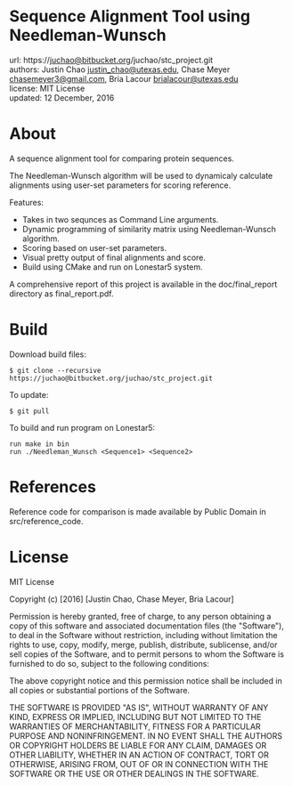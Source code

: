 Sequence Alignment Tool using Needleman-Wunsch 
=================
url: https://juchao@bitbucket.org/juchao/stc_project.git  
authors: Justin Chao <justin_chao@utexas.edu>, Chase Meyer
<chasemeyer3@gmail.com>, Bria Lacour <brialacour@utexas.edu>  
license: MIT License      
updated: 12 December, 2016      

About
=====
A sequence alignment tool for comparing protein sequences.

The Needleman-Wunsch algorithm will be used to dynamicaly calculate alignments
using user-set parameters for scoring reference.

Features:  
- Takes in two sequnces as Command Line arguments.    
- Dynamic programming of similarity matrix using Needleman-Wunsch algorithm.    
- Scoring based on user-set parameters.    
- Visual pretty output of final alignments and score.    
- Build using CMake and run on Lonestar5 system.  

A comprehensive report of this project is available in the doc/final_report
directory as final_report.pdf.

Build
=====
Download build files:
    
    $ git clone --recursive https://juchao@bitbucket.org/juchao/stc_project.git

To update:

    $ git pull

To build and run program on Lonestar5:
    
    run make in bin
    run ./Needleman_Wunsch <Sequence1> <Sequence2>

References
==========
Reference code for comparison is made available by Public Domain in src/reference_code.


License
=======
MIT License

Copyright (c) [2016] [Justin Chao, Chase Meyer, Bria Lacour]

Permission is hereby granted, free of charge, to any person obtaining a copy
of this software and associated documentation files (the "Software"), to deal
in the Software without restriction, including without limitation the rights
to use, copy, modify, merge, publish, distribute, sublicense, and/or sell
copies of the Software, and to permit persons to whom the Software is
furnished to do so, subject to the following conditions:

The above copyright notice and this permission notice shall be included in all
copies or substantial portions of the Software.

THE SOFTWARE IS PROVIDED "AS IS", WITHOUT WARRANTY OF ANY KIND, EXPRESS OR
IMPLIED, INCLUDING BUT NOT LIMITED TO THE WARRANTIES OF MERCHANTABILITY,
FITNESS FOR A PARTICULAR PURPOSE AND NONINFRINGEMENT. IN NO EVENT SHALL THE
AUTHORS OR COPYRIGHT HOLDERS BE LIABLE FOR ANY CLAIM, DAMAGES OR OTHER
LIABILITY, WHETHER IN AN ACTION OF CONTRACT, TORT OR OTHERWISE, ARISING FROM,
OUT OF OR IN CONNECTION WITH THE SOFTWARE OR THE USE OR OTHER DEALINGS IN THE
SOFTWARE.

